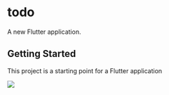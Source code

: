 # todo

A new Flutter application.

## Getting Started

This project is a starting point for a Flutter application

<a href=""><img src="https://imgur.com/a/2ZqLhHN.jpg"></a>
